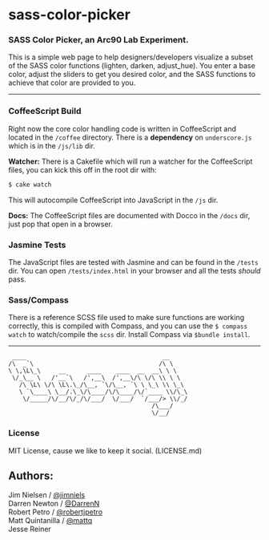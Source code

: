 sass-color-picker
=================

### SASS Color Picker, an Arc90 Lab Experiment.

This is a simple web page to help designers/developers visualize a subset of the SASS color functions (lighten, darken, adjust_hue).
You enter a base color, adjust the sliders to get you desired color, and the SASS functions to achieve that color are provided to you.

---

### CoffeeScript Build

Right now the core color handling code is written in CoffeeScript and located in the `/coffee` directory. There is a **dependency** on `underscore.js` which is in the `/js/lib` dir. 

**Watcher:** There is a Cakefile which will run a watcher for the CoffeeScript files, you can kick this off in the root dir with:

```bash
$ cake watch
```

This will autocompile CoffeeScript into JavaScript in the `/js` dir.

**Docs:** The CoffeeScript files are documented with Docco in the `/docs` dir, just pop that open in a browser.

### Jasmine Tests

The JavaScript files are tested with Jasmine and can be found in the `/tests` dir. You can open `/tests/index.html` in your browser and all the tests _should_ pass.

### Sass/Compass

There is a reference SCSS file used to make sure functions are working correctly, this is compiled with Compass, and you can use the `$ compass watch` to watch/compile the `scss` dir. Install Compass via `$bundle install`.

---

```text
 ____                                      __     
/\  _`\                                   /\ \    
\ \,\L\_\     __      ____    ____  __  __\ \ \   
 \/_\__ \   /'__`\   /',__\  /',__\/\ \/\ \\ \ \  
   /\ \L\ \/\ \L\.\_/\__, `\/\__, `\ \ \_\ \\ \_\ 
   \ `\____\ \__/.\_\/\____/\/\____/\/`____ \\/\_\
    \/_____/\/__/\/_/\/___/  \/___/  `/___/> \\/_/
                                        /\___/    
                                        \/__/     

```

### License

MIT License, cause we like to keep it social. (LICENSE.md)

Authors:
--------

Jim Nielsen / [@jimniels](https://github.com/jimniels)  
Darren Newton / [@DarrenN](https://github.com/DarrenN)  
Robert Petro / [@robertjpetro](https://github.com/robertjpetro)  
Matt Quintanilla / [@mattq](https://github.com/mattq)  
Jesse Reiner

